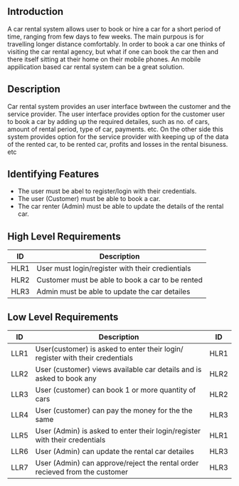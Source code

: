 ## Introduction

A car rental system allows user to book or hire a car for a short period of time, ranging from few days to few weeks. The main purpous is for travelling longer distance
comfortably. In order to book a car one thinks of visiting the car rental agency, but what if one can book the car then and there itself sitting at their home on their
mobile phones. An mobile appilication based car rental system can be a great solution.

## Description

Car rental system provides an user interface bwtween the customer and the service provider. The user interface provides option for the customer user to book a car by
adding up the required detailes, such as no. of cars, amount of rental period, type of car, payments. etc. On the other side this system provides option for the service
provider with keeping up of the data of the rented car, to be rented car, profits and losses in the rental bisuness. etc 

## Identifying Features

*  The user must be abel to register/login with their credentials.
*  The user (Customer) must be able to book a car.
*  The car renter (Admin) must be able to update the details of the rental car.

## High Level Requirements

| ID | Description | 
|-----|-------------|
|HLR1| User must login/register with their credientials|
|HLR2| Customer must be able to book a car to be rented|
|HLR3| Admin must be able to update the car detailes|

## Low Level Requirements

| ID | Description | ID |
|-----|-------------|------|
|LLR1| User(customer) is asked to enter their login/ register with their credentials|HLR1|
|LLR2| User (customer) views available car details and is asked to book any|HLR2|
|LLR3| User (customer) can book 1 or more quantity of cars|HLR2|
|LLR4| User (customer) can pay the money for the the same |HLR3|
|LLR5| User (Admin) is asked to enter their login/register with their credentials|HLR1|
|LLR6| User (Admin) can update the rental car detailes|HLR3|
|LLR7| User (Admin) can approve/reject the rental order recieved from the customer|HLR3|

